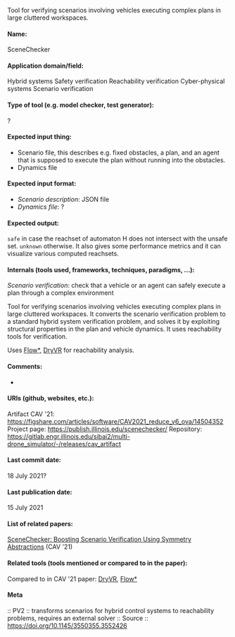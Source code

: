 Tool for verifying scenarios involving vehicles executing complex plans in large cluttered workspaces. 

#### Name:
SceneChecker

#### Application domain/field:
Hybrid systems
Safety verification
Reachability verification
Cyber-physical systems
Scenario verification

#### Type of tool (e.g. model checker, test generator):
?

#### Expected input thing:
- Scenario file, this describes e.g. fixed obstacles, a plan, and an agent that is supposed to execute the plan without running into the obstacles.
- Dynamics file

#### Expected input format:
- *Scenario description*: JSON file
- *Dynamics file*: ?

#### Expected output:
`safe` in case the reachset of automaton H does not intersect with the unsafe set.
`unknown` otherwise.
It also gives some performance metrics and it can visualize various computed reachsets.

#### Internals (tools used, frameworks, techniques, paradigms, ...):
*Scenario verification*: check that a vehicle or an agent can safely execute a plan through a complex environment

Tool for verifying scenarios involving vehicles executing complex plans in large cluttered workspaces. It converts the scenario verification problem to a standard hybrid system verification problem, and solves it by exploiting structural properties in the plan and vehicle dynamics.
It uses reachability tools for verification.

Uses [Flow\*](Flow*.md), [DryVR](DryVR.md) for reachability analysis.

#### Comments:
-

#### URIs (github, websites, etc.):
Artifact CAV '21: https://figshare.com/articles/software/CAV2021_reduce_v6_ova/14504352
Project page: https://publish.illinois.edu/scenechecker/
Repository: https://gitlab.engr.illinois.edu/sibai2/multi-drone_simulator/-/releases/cav_artifact

#### Last commit date:
18 July 2021?

#### Last publication date:
15 July 2021

#### List of related papers:
[$\mathsf {SceneChecker}$: Boosting Scenario Verification Using Symmetry Abstractions](https://doi.org/10.1007/978-3-030-81685-8_28) (CAV '21)

#### Related tools (tools mentioned or compared to in the paper):
Compared to in CAV '21 paper: [DryVR](DryVR.md), [Flow\*](Flow*.md)

#### Meta
:: PV2 :: transforms scenarios for hybrid control systems to reachability problems, requires an external solver
:: Source :: https://doi.org/10.1145/3550355.3552426